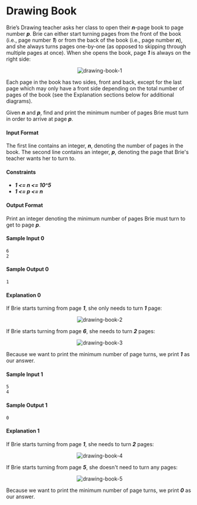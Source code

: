# Drawing Book

Brie’s Drawing teacher asks her class to open their __*n*__-page book to page number __*p*__. Brie can either start turning pages from the front of the book (i.e., page number __*1*__) or from the back of the book (i.e., page number __*n*__), and she always turns pages one-by-one (as opposed to skipping through multiple pages at once). When she opens the book, page __*1*__ is always on the right side:

<p align="center">
    <img src="" alt="drawing-book-1">
</p>

Each page in the book has two sides, front and back, except for the last page which may only have a front side depending on the total number of pages of the book (see the Explanation sections below for additional diagrams).

Given __*n*__ and __*p*__, find and print the minimum number of pages Brie must turn in order to arrive at page __*p*__.

#### Input Format
The first line contains an integer, __*n*__, denoting the number of pages in the book.
The second line contains an integer, __*p*__, denoting the page that Brie's teacher wants her to turn to.

#### Constraints
* __*1 <= n <= 10^5*__
* __*1 <= p <= n*__

#### Output Format
Print an integer denoting the minimum number of pages Brie must turn to get to page __*p*__.

#### Sample Input 0
```
6
2
```

#### Sample Output 0
```
1
```

#### Explanation 0
If Brie starts turning from page __*1*__, she only needs to turn __*1*__ page:

<p align="center">
    <img src="" alt="drawing-book-2">
</p>

If Brie starts turning from page __*6*__, she needs to turn __*2*__ pages:

<p align="center">
    <img src="" alt="drawing-book-3">
</p>

Because we want to print the minimum number of page turns, we print __*1*__ as our answer.

#### Sample Input 1
```
5
4
```

#### Sample Output 1
```
0
```

#### Explanation 1
If Brie starts turning from page __*1*__, she needs to turn __*2*__ pages:

<p align="center">
    <img src="" alt="drawing-book-4">
</p>

If Brie starts turning from page __*5*__, she doesn't need to turn any pages:

<p align="center">
    <img src="" alt="drawing-book-5">
</p>

Because we want to print the minimum number of page turns, we print __*0*__ as our answer.
